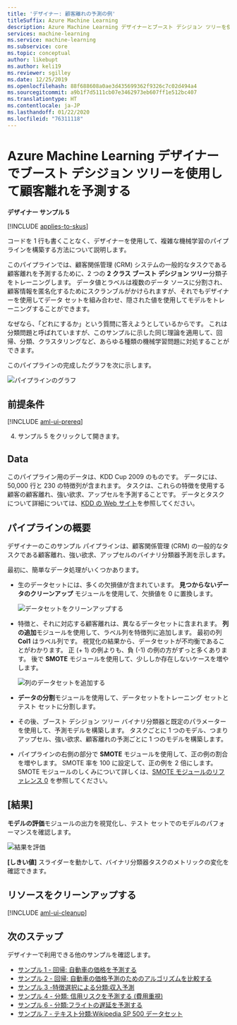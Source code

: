 ```yaml
---
title: 'デザイナー: 顧客離れの予測の例'
titleSuffix: Azure Machine Learning
description: Azure Machine Learning デザイナーとブースト デシジョン ツリーを使用して顧客離れを予測するには、次の分類の例に従います。
services: machine-learning
ms.service: machine-learning
ms.subservice: core
ms.topic: conceptual
author: likebupt
ms.author: keli19
ms.reviewer: sgilley
ms.date: 12/25/2019
ms.openlocfilehash: 88f688608a0ae3d435699362f9326c7c02d494a4
ms.sourcegitcommit: a9b1f7d5111cb07e3462973eb607ff1e512bc407
ms.translationtype: HT
ms.contentlocale: ja-JP
ms.lasthandoff: 01/22/2020
ms.locfileid: "76311118"
---
```

# <a name="use-boosted-decision-tree-to-predict-churn-with-azure-machine-learning-designer"></a>Azure Machine Learning デザイナーでブースト デシジョン ツリーを使用して顧客離れを予測する

**デザイナー サンプル 5**

[!INCLUDE [applies-to-skus](../../includes/aml-applies-to-enterprise-sku.md)]

コードを 1 行も書くことなく、デザイナーを使用して、複雑な機械学習のパイプラインを構築する方法について説明します。

このパイプラインでは、顧客関係管理 (CRM) システムの一般的なタスクである顧客離れを予測するために、2 つの **2 クラス ブースト デシジョン ツリー**分類子をトレーニングします。 データ値とラベルは複数のデータ ソースに分割され、顧客情報を匿名化するためにスクランブルがかけられますが、それでもデザイナーを使用してデータ セットを組み合わせ、隠された値を使用してモデルをトレーニングすることができます。

なぜなら、「どれにするか」という質問に答えようとしているからです。 これは分類問題と呼ばれていますが、このサンプルに示した同じ理論を適用して、回帰、分類、クラスタリングなど、あらゆる種類の機械学習問題に対処することができます。

このパイプラインの完成したグラフを次に示します。

![パイプラインのグラフ](./media/how-to-designer-sample-classification-churn/pipeline-graph.png)

## <a name="prerequisites"></a>前提条件

[!INCLUDE [aml-ui-prereq](../../includes/aml-ui-prereq.md)]

4. サンプル 5 をクリックして開きます。 

## <a name="data"></a>Data

このパイプライン用のデータは、KDD Cup 2009 のものです。 データには、50,000 行と 230 の特徴列が含まれます。 タスクは、これらの特徴を使用する顧客の顧客離れ、強い欲求、アップセルを予測することです。 データとタスクについて詳細については、[KDD の Web サイト](https://www.kdd.org/kdd-cup/view/kdd-cup-2009)を参照してください。

## <a name="pipeline-summary"></a>パイプラインの概要

デザイナーのこのサンプル パイプラインは、顧客関係管理 (CRM) の一般的なタスクである顧客離れ、強い欲求、アップセルのバイナリ分類器予測を示します。

最初に、簡単なデータ処理がいくつかあります。

- 生のデータセットには、多くの欠損値が含まれています。 **見つからないデータのクリーンアップ** モジュールを使用して、欠損値を 0 に置換します。

    ![データセットをクリーンアップする](media/how-to-designer-sample-classification-churn/sample5-dataset-1225.png)

- 特徴と、それに対応する顧客離れは、異なるデータセットに含まれます。 **列の追加**モジュールを使用して、ラベル列を特徴列に追加します。 最初の列 **Col1** はラベル列です。 視覚化の結果から、データセットが不均衡であることがわかります。 正 (+ 1) の例よりも、負 (-1) の例の方がずっと多くあります。 後で **SMOTE** モジュールを使用して、少ししか存在しないケースを増やします。

    ![列のデータセットを追加する](./media/how-to-designer-sample-classification-churn/sample5-addcol-1225.png)



- **データの分割**モジュールを使用して、データセットをトレーニング セットとテスト セットに分割します。

- その後、ブースト デシジョン ツリー バイナリ分類器と既定のパラメーターを使用して、予測モデルを構築します。 タスクごとに 1 つのモデル、つまりアップセル、強い欲求、顧客離れの予測ごとに 1 つのモデルを構築します。

- パイプラインの右側の部分で **SMOTE** モジュールを使用して、正の例の割合を増やします。 SMOTE 率を 100 に設定して、正の例を 2 倍にします。 SMOTE モジュールのしくみについて詳しくは、[SMOTE モジュールのリファレンス 0](algorithm-module-reference/smote.md) を参照してください。

## <a name="results"></a>[結果]

**モデルの評価**モジュールの出力を視覚化し、テスト セットでのモデルのパフォーマンスを確認します。 

![結果を評価](./media/how-to-designer-sample-classification-churn/sample5-evaluate-1225.png)

 **[しきい値]** スライダーを動かして、バイナリ分類器タスクのメトリックの変化を確認できます。 

## <a name="clean-up-resources"></a>リソースをクリーンアップする

[!INCLUDE [aml-ui-cleanup](../../includes/aml-ui-cleanup.md)]

## <a name="next-steps"></a>次のステップ

デザイナーで利用できる他のサンプルを確認します。

- [サンプル 1 - 回帰: 自動車の価格を予測する](how-to-designer-sample-regression-automobile-price-basic.md)
- [サンプル 2 - 回帰: 自動車の価格予測のためのアルゴリズムを比較する](how-to-designer-sample-regression-automobile-price-compare-algorithms.md)
- [サンプル 3 -特徴選択による分類:収入予測](how-to-designer-sample-classification-predict-income.md)
- [サンプル 4 - 分類: 信用リスクを予測する (費用重視)](how-to-designer-sample-classification-credit-risk-cost-sensitive.md)
- [サンプル 6 - 分類:フライトの遅延を予測する](how-to-designer-sample-classification-flight-delay.md)
- [サンプル 7 - テキスト分類:Wikipedia SP 500 データセット](how-to-designer-sample-text-classification.md)
